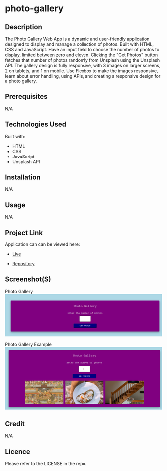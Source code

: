 # photo-gallery
 
## Description
The Photo Gallery Web App is a dynamic and user-friendly application designed to display and manage a collection of photos. Built with HTML, CSS and JavaScript. Have an input field to choose the number of photos to display, limited between zero and eleven. Clicking the "Get Photos" button fetches that number of photos randomly from Unsplash using the Unsplash API. The gallery design is fully responsive, with 3 images on larger screens, 2 on tablets, and 1 on mobile. Use Flexbox to make the images responsive, learn about error handling, using APIs, and creating a responsive design for a photo gallery.

## Prerequisites
N/A

## Technologies Used
Built with:
* HTML
* CSS
* JavaScript
* Unsplash API

## Installation
N/A

## Usage
N/A

## Project Link
Application can can be viewed here: 
* [Live](https://yvonnesarah.github.io/photo-gallery/)

* [Repository](https://github.com/yvonnesarah/photo-gallery)

## Screenshot(S)
Photo Gallery
![Screenshot](assets/images/photo-gallery.png "Photo Gallery")

Photo Gallery Example
![Screenshot](assets/images/photo-gallery-example.png "Photo Gallery Example")

## Credit
N/A

## Licence
Please refer to the LICENSE in the repo.